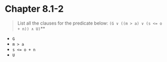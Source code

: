 # Chapter 8.1-2

> List all the clauses for the predicate below: `(G ∨ ((m > a) ∨ (s <= o + n)) ∧ U)`**

- `G`
- `m > a`
- `s <= o + n`
- `U`
